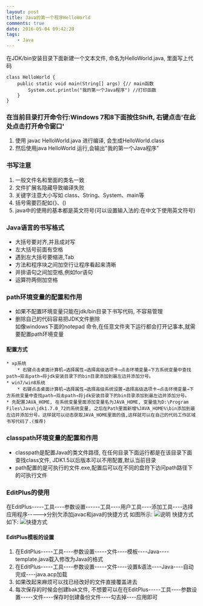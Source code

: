 ```yaml
---
layout: post
title: Java的第一个程序HelloWorld
comments: true
date: 2016-05-04 09:42:28
tags:
	- Java
---
```


在JDK/bin安装目录下面新建一个文本文件, 命名为HelloWorld.java,  里面写上代码

	class HelloWorld {
		public static void main(String[] args) {// main函数
			System.out.println("我的第一个Java程序") //打印函数
		}
	}

<!--more-->

### 在当前目录打开命令行:Windows 7和8下面按住Shift, 右键点击'在此处点击打开命令窗口'

1. 使用 javac HelloWorld.java 进行编译, 会生成HelloWorld.class
2. 然后使用java HelloWorld 运行,会输出"我的第一个Java程序"



### 书写注意

1. 一般文件名和里面的类名一致
2. 文件扩展名隐藏导致编译失败
3. 关键字注意大小写如 class、String、System、main等
4. 括号需要匹配如{}、()
5. java中的使用的基本都是英文符号(可以设置输入法的:在中文下使用英文符号)

### Java语言的书写格式
* 大括号要对齐,并且成对写
* 左大括号前面有空格
* 遇到左大括号要缩进,Tab
* 方法和程序块之间加空行让程序看起来清晰
* 并排语句之间加空格,例如for语句
* 运算符两侧加空格

### path环境变量的配置和作用
* 如果不配置环境变量只能在jdk/bin目录下书写代码, 不容易管理
* 删除自己的代码容易把JDK文件删除
  </br>
  如像windows下面的notepad 命令,在任意文件夹下运行都会打开记事本,就需要配置path环境变量
#### 配置方式
	* xp系统
		* 右键点击桌面计算机→选择属性→选择高级选项卡→点击环境变量→下方系统变量中查找path→双击path→将jdk安装目录下的bin目录添加到最左边并添加分号。
	* win7/win8系统
		* 右键点击桌面计算机→选择属性→选择高级系统设置→选择高级选项卡→点击环境变量→下方系统变量中查找path→双击path→将jdk安装目录下的bin目录添加到最左边并添加分号。
	* 先配置JAVA_HOME, 在系统变量里面添加变量名为JAVA_HOME, 变量值为D:\Program Files\Java\jdk1.7.0_72的系统变量, 之后在Path里面新增%JAVA_HOME%\bin添加到最左边并添加分号。这样就可以动态获取JAVA_HOME里面的值,这样就可以在自己的代码工作区域书写代码了.(推荐)

### classpath环境变量的配置和作用
* classpath是配置Java的类文件路径, 在任何目录下面运行都是在该目录下面查找class文件, JDK1.5以后版本可以不用配置,默认当前目录
* path配置的是可执行的文件.exe,配置后可以在不同的盘符下访问path路径下的可执行文件


### EditPlus的使用
在EditPlus-----工具----参数设置------工具----用户工具----添加工具----选择应用程序----->分别欠添加javac和java的快捷方式
如图所示: ![说明](http://oak4eha4y.bkt.clouddn.com/EditPlus%E8%AF%B4%E6%98%8E.png)
快捷方式如下: ![快捷方式](http://oak4eha4y.bkt.clouddn.com/EditPlus%E5%BF%AB%E6%8D%B7%E6%96%B9%E5%BC%8F.png)

#### EditPlus模板的设置
1. 在EditPlus-----工具----参数设置-----文件----模板----Java----template.java载入修改为Java的格式
2. 在EditPlus-----工具----参数设置-----文件----设置&语法----Java----自动完成----java.acp加载
3. 如果改起来麻烦可以找已经改好的文件直接覆盖进去
4. 每次保存的时候会创建bak文件, 不想要可以在在EditPlus-----工具----参数设置-----文件----保存时创建备份文件----勾去掉----应用即可

